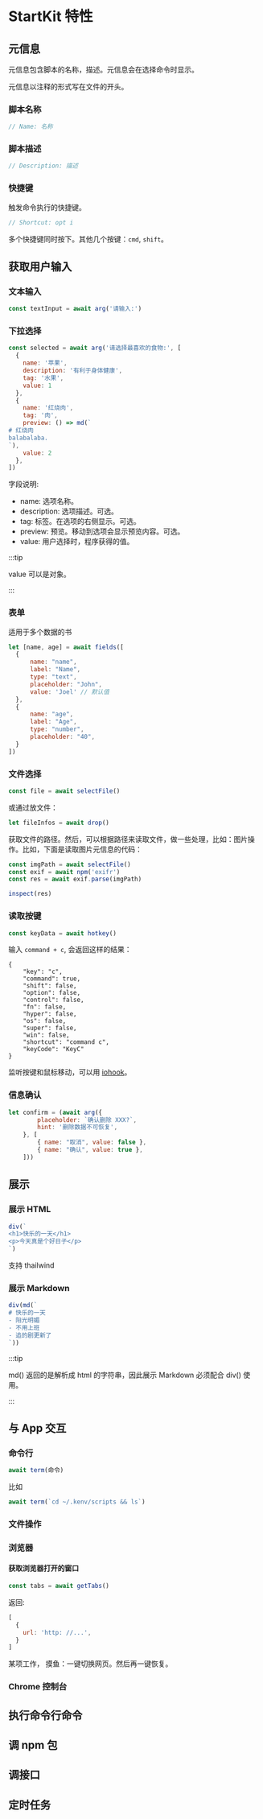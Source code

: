 # StartKit 特性


## 元信息
元信息包含脚本的名称，描述。元信息会在选择命令时显示。

元信息以注释的形式写在文件的开头。

### 脚本名称
```js
// Name: 名称
```

### 脚本描述
```js
// Description: 描述
```

### 快捷键
触发命令执行的快捷键。

```js
// Shortcut: opt i
```

多个快捷键同时按下。其他几个按键：`cmd`, `shift`。

## 获取用户输入
### 文本输入
```js
const textInput = await arg('请输入:')
```



### 下拉选择
```js
const selected = await arg('请选择最喜欢的食物:', [
  {
    name: '苹果',
    description: '有利于身体健康',
    tag: '水果',
    value: 1
  },
  {
    name: '红烧肉',
    tag: '肉',
    preview: () => md(`
# 红烧肉
balabalaba.
`),
    value: 2
  },
])
```

字段说明: 
* name: 选项名称。
* description: 选项描述。可选。
* tag: 标签。在选项的右侧显示。可选。
* preview: 预览。移动到选项会显示预览内容。可选。
* value: 用户选择时，程序获得的值。

:::tip

value 可以是对象。

:::

### 表单
适用于多个数据的书
```js
let [name, age] = await fields([
  {
      name: "name",
      label: "Name",
      type: "text",
      placeholder: "John",
      value: 'Joel' // 默认值
  },
  {
      name: "age",
      label: "Age",
      type: "number",
      placeholder: "40",
  }
])
```

### 文件选择
```js
const file = await selectFile()
```

或通过放文件：  
```js
let fileInfos = await drop()
```

获取文件的路径。然后，可以根据路径来读取文件，做一些处理，比如：图片操作。比如，下面是读取图片元信息的代码：
```js
const imgPath = await selectFile()
const exif = await npm('exifr')
const res = await exif.parse(imgPath)

inspect(res)
```

### 读取按键
```js
const keyData = await hotkey()
```

输入 `command + c`, 会返回这样的结果：
```
{
	"key": "c",
	"command": true,
	"shift": false,
	"option": false,
	"control": false,
	"fn": false,
	"hyper": false,
	"os": false,
	"super": false,
	"win": false,
	"shortcut": "command c",
	"keyCode": "KeyC"
}
```

监听按键和鼠标移动，可以用 [iohook](https://www.npmjs.com/package/@hcfy/iohook)。

### 信息确认
```js
let confirm = (await arg({
        placeholder: `确认删除 XXX?`,
        hint: '删除数据不可恢复',
    }, [
        { name: "取消", value: false },
        { name: "确认", value: true },
    ]))
```

## 展示
### 展示 HTML
```js
div(`
<h1>快乐的一天</h1>
<p>今天真是个好日子</p>
`)
```

支持 thailwind

### 展示 Markdown
```js
div(md(`
# 快乐的一天
- 阳光明媚
- 不用上班
- 追的剧更新了
`))
```

:::tip

md() 返回的是解析成 html 的字符串，因此展示 Markdown 必须配合 div() 使用。

:::

## 与 App 交互
### 命令行
```js
await term(命令)
```

比如
```js
await term(`cd ~/.kenv/scripts && ls`)
```

### 文件操作

### 浏览器
#### 获取浏览器打开的窗口
```js
const tabs = await getTabs()
```

返回:
```js
[
  {
    url: 'http: //...',
  }
]
```

某项工作，
摸鱼：一键切换网页。然后再一键恢复。


### Chrome 控制台

## 执行命令行命令


## 调 npm 包

## 调接口


## 定时任务

